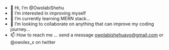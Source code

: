 - 👋 Hi, I’m @OwolabiShehu
- 👀 I’m interested in improving myself
- 🌱 I’m currently learning MERN stack...
- 💞️ I’m looking to collaborate on anything that can improve my coding journey...
- 📫 How to reach me ... send a message 
owolabishehuayo@gmail.com or @owolex_x on twitter
<!---
Owolex5/Owolex5 is a ✨ special ✨ repository because its `README.md` (this file) appears on your GitHub profile.
You can click the Preview link to take a look at your changes.
--->
